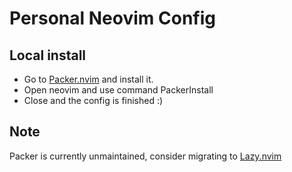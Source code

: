 # Personal Neovim Config

## Local install

* Go to [Packer.nvim](https://github.com/wbthomason/packer.nvim) and install it.
* Open neovim and use command PackerInstall
* Close and the config is finished :)

## Note

Packer is currently unmaintained, consider migrating to [Lazy.nvim](https://github.com/folke/lazy.nvim)
